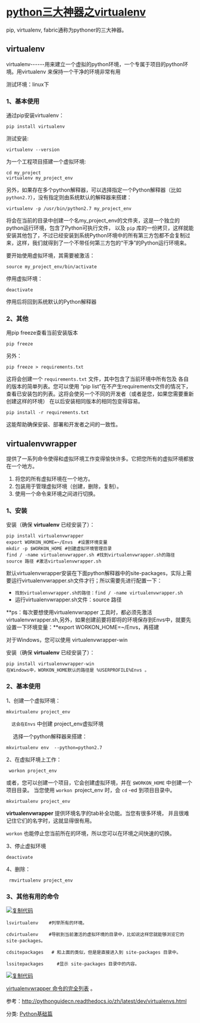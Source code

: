 # [python三大神器之virtualenv](https://www.cnblogs.com/freely/p/8022923.html)

  pip, virtualenv, fabric通称为pythoner的三大神器。

##  virtualenv

  virtualenv------用来建立一个虚拟的python环境，一个专属于项目的python环境。用virtualenv 来保持一个干净的环境非常有用

测试环境：linux下

### 1、基本使用

  通过pip安装virtualenv：

```
pip install virtualenv
```

  测试安装:

```
virtualenv --version
```

  为一个工程项目搭建一个虚拟环境:

```
cd my_project
virtualenv my_project_env
```

  另外，如果存在多个python解释器，可以选择指定一个Python解释器（比如``python2.7``），没有指定则由系统默认的解释器来搭建： 

```
virtualenv -p /usr/bin/python2.7 my_project_env
```

  将会在当前的目录中创建一个名my_project_env的文件夹，这是一个独立的python运行环境，包含了Python可执行文件， 以及 `pip` 库的一份拷贝，这样就能安装其他包了，不过已经安装到系统Python环境中的所有第三方包都不会复制过来，这样，我们就得到了一个不带任何第三方包的“干净”的Python运行环境来。

 要开始使用虚拟环境，其需要被激活：

```
source my_project_env/bin/activate
```

  停用虚拟环境：

```
deactivate
```

  停用后将回到系统默认的Python解释器

### 2、其他

  用pip freeze查看当前安装版本

```
pip freeze
```

  另外：

```
pip freeze > requirements.txt
```

  这将会创建一个 `requirements.txt` 文件，其中包含了当前环境中所有包及 各自的版本的简单列表。您可以使用 “pip list”在不产生requirements文件的情况下， 查看已安装包的列表。这将会使另一个不同的开发者（或者是您，如果您需要重新创建这样的环境） 在以后安装相同版本的相同包变得容易。

```
pip install -r requirements.txt
```

  这能帮助确保安装、部署和开发者之间的一致性。

## virtualenvwrapper

提供了一系列命令使得和虚拟环境工作变得愉快许多。它把您所有的虚拟环境都放在一个地方。

1. 将您的所有虚拟环境在一个地方。
2. 包装用于管理虚拟环境（创建，删除，复制）。
3. 使用一个命令来环境之间进行切换。

###   1、安装

  安装（确保 **virtualenv** 已经安装了）：

```
pip install virtualenvwrapper
export WORKON_HOME=~/Envs  #设置环境变量
mkdir -p $WORKON_HOME #创建虚拟环境管理目录
find / -name virtualenvwrapper.sh #找到virtualenvwrapper.sh的路径
source 路径 #激活virtualenvwrapper.sh
```

  默认virtualenvwrapper安装在下面python解释器中的site-packages，实际上需要运行virtualenvwrapper.sh文件才行；所以需要先进行配置一下：

- `找到virtualenvwrapper.sh的路径：find / -name virtualenvwrapper.sh `
- 运行virtualenvwrapper.sh文件：source 路径

**ps：每次要想使用virtualenvwrapper 工具时，都必须先激活virtualenvwrapper.sh,另外，如果创建前要将即将的环境保存到Envs中，就要先设置一下环境变量：**export WORKON_HOME=~/Envs，再搭建

 

对于Windows，您可以使用 virtualenvwrapper-win

  安装（确保 **virtualenv** 已经安装了）：

```
pip install virtualenvwrapper-win
在Windows中，WORKON_HOME默认的路径是 %USERPROFILE%Envs 。
```

### 2、基本使用

1、创建一个虚拟环境：

```
mkvirtualenv project_env
```

`  这会在Envs` 中创建 project_env虚拟环境

　  选择一个python解释器来搭建：

```
mkvirtualenv env  --python=python2.7
```

 

2、在虚拟环境上工作：

```
 workon project_env
```

或者，您可以创建一个项目，它会创建虚拟环境，并在 `$WORKON_HOME` 中创建一个项目目录。 当您使用 `workon `project_env 时，会 `cd` -ed 到项目目录中。

```
mkvirtualenv project_env
```

**virtualenvwrapper** 提供环境名字的tab补全功能。当您有很多环境， 并且很难记住它们的名字时，这就显得很有用。

`workon` 也能停止您当前所在的环境，所以您可以在环境之间快速的切换。

3、停止虚拟环境

```
deactivate
```

4、删除：

```
 rmvirtualenv project_env
```

### 3、其他有用的命令

[![复制代码](https://common.cnblogs.com/images/copycode.gif)](javascript:void(0);)

```
lsvirtualenv    #列举所有的环境。

cdvirtualenv    #导航到当前激活的虚拟环境的目录中，比如说这样您就能够浏览它的 site-packages。

cdsitepackages   # 和上面的类似，但是是直接进入到 site-packages 目录中。

lssitepackages     #显示 site-packages 目录中的内容。
```

[![复制代码](https://common.cnblogs.com/images/copycode.gif)](javascript:void(0);)

[virtualenvwrapper 命令的完全列表](https://virtualenvwrapper.readthedocs.io/en/latest/command_ref.html) 。

 

参考：http://pythonguidecn.readthedocs.io/zh/latest/dev/virtualenvs.html

 

分类: [Python基础篇](https://www.cnblogs.com/freely/category/915723.html)